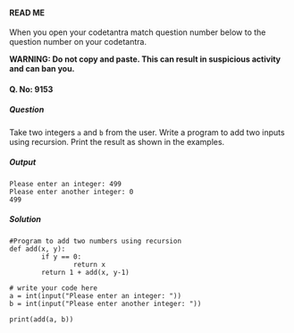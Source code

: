 #### READ ME
When you open your codetantra match question number below to the question number on your codetantra.

**WARNING: Do not copy and paste. This can result in suspicious activity and can ban you.**

#### Q. No: 9153

##### Question
Take two integers `a` and `b` from the user. Write a program to add two inputs using recursion. Print the result as shown in the examples.

##### Output
```
Please enter an integer: 499
Please enter another integer: 0
499
```

##### Solution
```
#Program to add two numbers using recursion
def add(x, y):
        if y == 0:
                return x
        return 1 + add(x, y-1)

# write your code here
a = int(input("Please enter an integer: "))
b = int(input("Please enter another integer: "))

print(add(a, b))
```